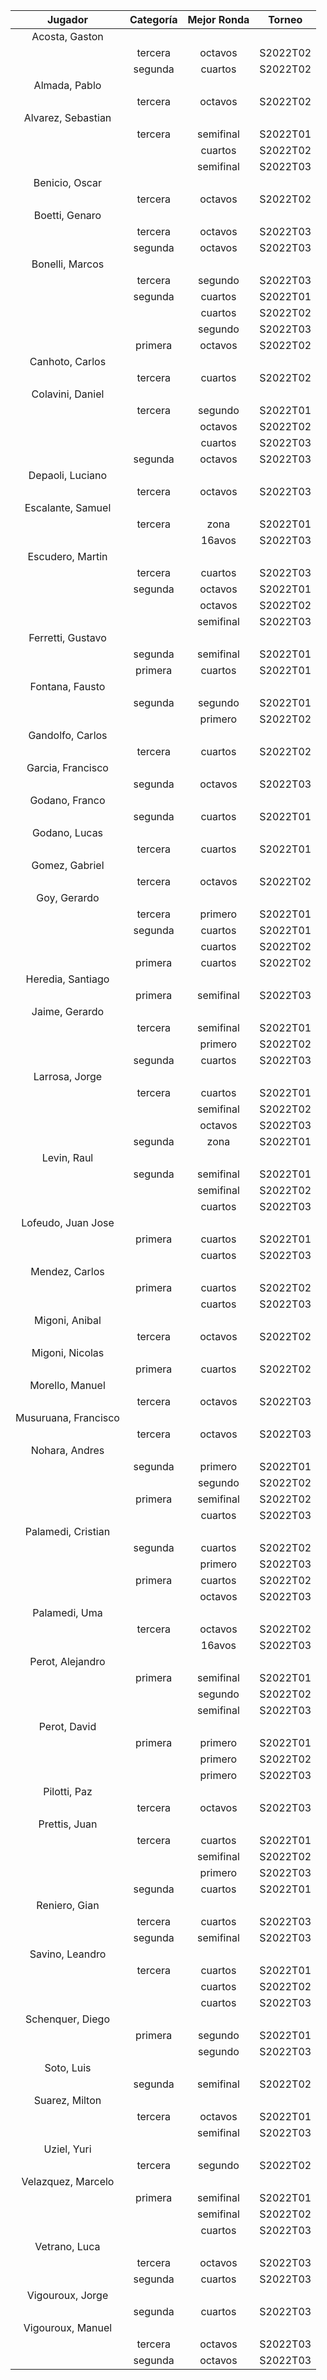 |       Jugador        |  Categoría  |  Mejor Ronda  |  Torneo  |
|:--------------------:|:-----------:|:-------------:|:--------:|
|    Acosta, Gaston    |             |               |          |
|                      |   tercera   |    octavos    | S2022T02 |
|                      |   segunda   |    cuartos    | S2022T02 |
|    Almada, Pablo     |             |               |          |
|                      |   tercera   |    octavos    | S2022T02 |
|  Alvarez, Sebastian  |             |               |          |
|                      |   tercera   |   semifinal   | S2022T01 |
|                      |             |    cuartos    | S2022T02 |
|                      |             |   semifinal   | S2022T03 |
|    Benicio, Oscar    |             |               |          |
|                      |   tercera   |    octavos    | S2022T02 |
|    Boetti, Genaro    |             |               |          |
|                      |   tercera   |    octavos    | S2022T03 |
|                      |   segunda   |    octavos    | S2022T03 |
|   Bonelli, Marcos    |             |               |          |
|                      |   tercera   |    segundo    | S2022T03 |
|                      |   segunda   |    cuartos    | S2022T01 |
|                      |             |    cuartos    | S2022T02 |
|                      |             |    segundo    | S2022T03 |
|                      |   primera   |    octavos    | S2022T02 |
|   Canhoto, Carlos    |             |               |          |
|                      |   tercera   |    cuartos    | S2022T02 |
|   Colavini, Daniel   |             |               |          |
|                      |   tercera   |    segundo    | S2022T01 |
|                      |             |    octavos    | S2022T02 |
|                      |             |    cuartos    | S2022T03 |
|                      |   segunda   |    octavos    | S2022T03 |
|   Depaoli, Luciano   |             |               |          |
|                      |   tercera   |    octavos    | S2022T03 |
|  Escalante, Samuel   |             |               |          |
|                      |   tercera   |     zona      | S2022T01 |
|                      |             |    16avos     | S2022T03 |
|   Escudero, Martin   |             |               |          |
|                      |   tercera   |    cuartos    | S2022T03 |
|                      |   segunda   |    octavos    | S2022T01 |
|                      |             |    octavos    | S2022T02 |
|                      |             |   semifinal   | S2022T03 |
|  Ferretti, Gustavo   |             |               |          |
|                      |   segunda   |   semifinal   | S2022T01 |
|                      |   primera   |    cuartos    | S2022T01 |
|   Fontana, Fausto    |             |               |          |
|                      |   segunda   |    segundo    | S2022T01 |
|                      |             |    primero    | S2022T02 |
|   Gandolfo, Carlos   |             |               |          |
|                      |   tercera   |    cuartos    | S2022T02 |
|  Garcia, Francisco   |             |               |          |
|                      |   segunda   |    octavos    | S2022T03 |
|    Godano, Franco    |             |               |          |
|                      |   segunda   |    cuartos    | S2022T01 |
|    Godano, Lucas     |             |               |          |
|                      |   tercera   |    cuartos    | S2022T01 |
|    Gomez, Gabriel    |             |               |          |
|                      |   tercera   |    octavos    | S2022T02 |
|     Goy, Gerardo     |             |               |          |
|                      |   tercera   |    primero    | S2022T01 |
|                      |   segunda   |    cuartos    | S2022T01 |
|                      |             |    cuartos    | S2022T02 |
|                      |   primera   |    cuartos    | S2022T02 |
|  Heredia, Santiago   |             |               |          |
|                      |   primera   |   semifinal   | S2022T03 |
|    Jaime, Gerardo    |             |               |          |
|                      |   tercera   |   semifinal   | S2022T01 |
|                      |             |    primero    | S2022T02 |
|                      |   segunda   |    cuartos    | S2022T03 |
|    Larrosa, Jorge    |             |               |          |
|                      |   tercera   |    cuartos    | S2022T01 |
|                      |             |   semifinal   | S2022T02 |
|                      |             |    octavos    | S2022T03 |
|                      |   segunda   |     zona      | S2022T01 |
|     Levin, Raul      |             |               |          |
|                      |   segunda   |   semifinal   | S2022T01 |
|                      |             |   semifinal   | S2022T02 |
|                      |             |    cuartos    | S2022T03 |
|  Lofeudo, Juan Jose  |             |               |          |
|                      |   primera   |    cuartos    | S2022T01 |
|                      |             |    cuartos    | S2022T03 |
|    Mendez, Carlos    |             |               |          |
|                      |   primera   |    cuartos    | S2022T02 |
|                      |             |    cuartos    | S2022T03 |
|    Migoni, Anibal    |             |               |          |
|                      |   tercera   |    octavos    | S2022T02 |
|   Migoni, Nicolas    |             |               |          |
|                      |   primera   |    cuartos    | S2022T02 |
|   Morello, Manuel    |             |               |          |
|                      |   tercera   |    octavos    | S2022T03 |
| Musuruana, Francisco |             |               |          |
|                      |   tercera   |    octavos    | S2022T03 |
|    Nohara, Andres    |             |               |          |
|                      |   segunda   |    primero    | S2022T01 |
|                      |             |    segundo    | S2022T02 |
|                      |   primera   |   semifinal   | S2022T02 |
|                      |             |    cuartos    | S2022T03 |
|  Palamedi, Cristian  |             |               |          |
|                      |   segunda   |    cuartos    | S2022T02 |
|                      |             |    primero    | S2022T03 |
|                      |   primera   |    cuartos    | S2022T02 |
|                      |             |    octavos    | S2022T03 |
|    Palamedi, Uma     |             |               |          |
|                      |   tercera   |    octavos    | S2022T02 |
|                      |             |    16avos     | S2022T03 |
|   Perot, Alejandro   |             |               |          |
|                      |   primera   |   semifinal   | S2022T01 |
|                      |             |    segundo    | S2022T02 |
|                      |             |   semifinal   | S2022T03 |
|     Perot, David     |             |               |          |
|                      |   primera   |    primero    | S2022T01 |
|                      |             |    primero    | S2022T02 |
|                      |             |    primero    | S2022T03 |
|     Pilotti, Paz     |             |               |          |
|                      |   tercera   |    octavos    | S2022T03 |
|    Prettis, Juan     |             |               |          |
|                      |   tercera   |    cuartos    | S2022T01 |
|                      |             |   semifinal   | S2022T02 |
|                      |             |    primero    | S2022T03 |
|                      |   segunda   |    cuartos    | S2022T01 |
|    Reniero, Gian     |             |               |          |
|                      |   tercera   |    cuartos    | S2022T03 |
|                      |   segunda   |   semifinal   | S2022T03 |
|   Savino, Leandro    |             |               |          |
|                      |   tercera   |    cuartos    | S2022T01 |
|                      |             |    cuartos    | S2022T02 |
|                      |             |    cuartos    | S2022T03 |
|   Schenquer, Diego   |             |               |          |
|                      |   primera   |    segundo    | S2022T01 |
|                      |             |    segundo    | S2022T03 |
|      Soto, Luis      |             |               |          |
|                      |   segunda   |   semifinal   | S2022T02 |
|    Suarez, Milton    |             |               |          |
|                      |   tercera   |    octavos    | S2022T01 |
|                      |             |   semifinal   | S2022T03 |
|     Uziel, Yuri      |             |               |          |
|                      |   tercera   |    segundo    | S2022T02 |
|  Velazquez, Marcelo  |             |               |          |
|                      |   primera   |   semifinal   | S2022T01 |
|                      |             |   semifinal   | S2022T02 |
|                      |             |    cuartos    | S2022T03 |
|    Vetrano, Luca     |             |               |          |
|                      |   tercera   |    octavos    | S2022T03 |
|                      |   segunda   |    cuartos    | S2022T03 |
|   Vigouroux, Jorge   |             |               |          |
|                      |   segunda   |    cuartos    | S2022T03 |
|  Vigouroux, Manuel   |             |               |          |
|                      |   tercera   |    octavos    | S2022T03 |
|                      |   segunda   |    octavos    | S2022T03 |